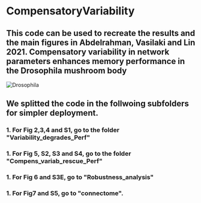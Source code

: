 # CompensatoryVariability
## This code can be used to recreate the results and the main figures in Abdelrahman, Vasilaki and Lin 2021. Compensatory variability in network parameters enhances memory performance in the Drosophila mushroom body

![Drosophila](/images/drosophila)




## We splitted the code in the follwoing subfolders for simpler deployment. 
### 1. For Fig 2,3,4 and S1, go to the folder "Variability_degrades_Perf"
### 1. For Fig 5, S2, S3 and S4, go to the folder "Compens_variab_rescue_Perf"
### 1. For Fig 6 and S3E, go to "Robustness_analysis"
### 1. For Fig7 and S5, go to "connectome".

